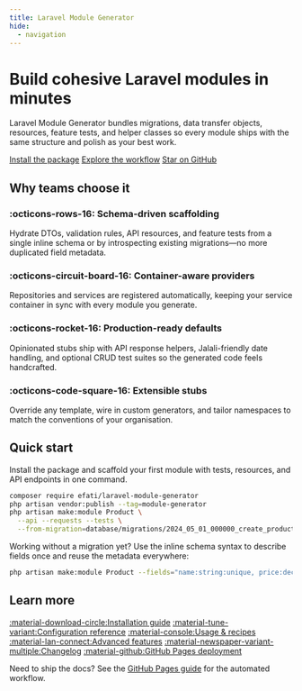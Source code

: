 ```yaml
---
title: Laravel Module Generator
hide:
  - navigation
---
```


<div class="hero">
  <div class="hero__content">
    <h1 class="hero__title">Build cohesive Laravel modules in minutes</h1>
    <p class="hero__lead">Laravel Module Generator bundles migrations, data transfer objects, resources, feature tests, and helper classes so every module ships with the same structure and polish as your best work.</p>
    <div class="hero__actions">
      <a class="md-button md-button--primary" href="installation/">Install the package</a>
      <a class="md-button md-button--secondary" href="usage/">Explore the workflow</a>
      <a class="md-button" href="https://github.com/efati/laravel-module-generator" target="_blank" rel="noopener">Star on GitHub</a>
    </div>
  </div>
</div>

## Why teams choose it

<div class="feature-grid">
  <div class="feature-card">
    <h3>:octicons-rows-16: Schema-driven scaffolding</h3>
    <p>Hydrate DTOs, validation rules, API resources, and feature tests from a single inline schema or by introspecting existing migrations—no more duplicated field metadata.</p>
  </div>
  <div class="feature-card">
    <h3>:octicons-circuit-board-16: Container-aware providers</h3>
    <p>Repositories and services are registered automatically, keeping your service container in sync with every module you generate.</p>
  </div>
  <div class="feature-card">
    <h3>:octicons-rocket-16: Production-ready defaults</h3>
    <p>Opinionated stubs ship with API response helpers, Jalali-friendly date handling, and optional CRUD test suites so the generated code feels handcrafted.</p>
  </div>
  <div class="feature-card">
    <h3>:octicons-code-square-16: Extensible stubs</h3>
    <p>Override any template, wire in custom generators, and tailor namespaces to match the conventions of your organisation.</p>
  </div>
</div>

<div class="quickstart">
  <h2>Quick start</h2>
  <p>Install the package and scaffold your first module with tests, resources, and API endpoints in one command.</p>

```bash
composer require efati/laravel-module-generator
php artisan vendor:publish --tag=module-generator
php artisan make:module Product \
  --api --requests --tests \
  --from-migration=database/migrations/2024_05_01_000000_create_products_table.php
```

  <p>Working without a migration yet? Use the inline schema syntax to describe fields once and reuse the metadata everywhere:</p>

```bash
php artisan make:module Product --fields="name:string:unique, price:decimal(10,2)"
```
</div>

## Learn more

<div class="resource-links">
  <a class="md-button md-button--primary" href="installation/"><span>:material-download-circle:</span><span>Installation guide</span></a>
  <a class="md-button md-button--primary" href="configuration/"><span>:material-tune-variant:</span><span>Configuration reference</span></a>
  <a class="md-button md-button--primary" href="usage/"><span>:material-console:</span><span>Usage &amp; recipes</span></a>
  <a class="md-button md-button--primary" href="advanced/"><span>:material-lan-connect:</span><span>Advanced features</span></a>
  <a class="md-button" href="changelog/"><span>:material-newspaper-variant-multiple:</span><span>Changelog</span></a>
  <a class="md-button" href="github-pages-setup/"><span>:material-github:</span><span>GitHub Pages deployment</span></a>
</div>

Need to ship the docs? See the <a href="github-pages-setup/">GitHub Pages guide</a> for the automated workflow.
